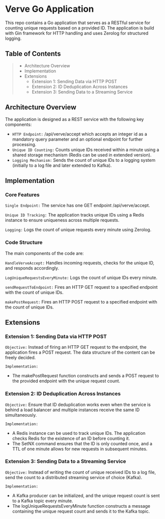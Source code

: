 # Verve Go Application

This repo contains a Go application that serves as a RESTful service for counting unique requests based on a provided ID. The application is build with Gin framework for HTTP  handling and  uses Zerolog for structured logging.

## Table of Contents
>
>- Architecture Overview
>- Implementation
>- Extensions
>   - Extension 1: Sending Data via HTTP POST
>   - Extension 2: ID Deduplication Across Instances
>   - Extension 3: Sending Data to a Streaming Service


## Architecture Overview
The application is designed as a REST service with the following key components:

- `HTTP Endpoint:` /api/verve/accept which accepts an integer id as a mandatory query parameter and an optional endpoint for further processing.
- `Unique ID Counting:` Counts unique IDs received within a minute using a shared storage mechanism (Redis can be used in extended version).
- `Logging Mechanism:` Sends the count of unique IDs to a logging system (initially to a log file and later extended to Kafka).


## Implementation

### Core Features
`Single Endpoint:` The service has one GET endpoint /api/verve/accept.

`Unique ID Tracking:` The application tracks unique IDs using a Redis instance to ensure uniqueness across multiple requests.

`Logging:` Logs the count of unique requests every minute using Zerolog.


### Code Structure
The main components of the code are:

`HandleVerveAccept:` Handles incoming requests, checks for the unique ID, and responds accordingly.

`LogUniqueRequestsEveryMinute:` Logs the count of unique IDs every minute.

`sendRequestToEndpoint:` Fires an HTTP GET request to a specified endpoint with the count of unique IDs.

`makePostRequest:` Fires an HTTP POST request to a specified endpoint with the count of unique IDs.


## Extensions
###  Extension 1: Sending Data via HTTP POST
`Objective:` Instead of firing an HTTP GET request to the endpoint, the application fires a POST request. The data structure of the content can be freely decided.

`Implementation:`

- The makePostRequest function constructs and sends a POST request to the provided endpoint with the unique request count.

### Extension 2: ID Deduplication Across Instances
`Objective:` Ensure that ID deduplication works even when the service is behind a load balancer and multiple instances receive the same ID simultaneously.

`Implementation:`

- A Redis instance can be used to track unique IDs. The application checks Redis for the existence of an ID before counting it.
- The SetNX command ensures that the ID is only counted once, and a TTL of one minute allows for new requests in subsequent minutes.

### Extension 3: Sending Data to a Streaming Service
`Objective:`  Instead of writing the count of unique received IDs to a log file, send the count to a distributed streaming service of choice (Kafka).

`Implementation:`

- A Kafka producer can be initialized, and the unique request count is sent to a Kafka topic every minute.
- The logUniqueRequestsEveryMinute function constructs a message containing the unique request count and sends it to the Kafka topic.
